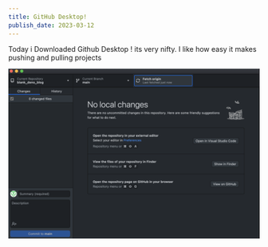 ```yaml
---
title: GitHub Desktop!
publish_date: 2023-03-12
---
```



Today i Downloaded Github Desktop ! its very nifty. I like how easy it makes pushing and pulling projects 


![On holiday!](./img/gitHubDesktop.png)

